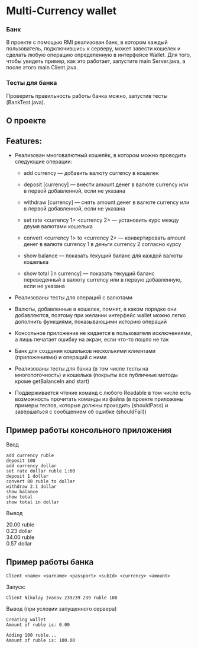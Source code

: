 # Multi-Currency wallet

### Банк

В проекте c помощью RMI реализован банк, в котором каждый пользователь, подключившись к серверу, может завести кошелек и сделать любую операцию определенную в интерфейсе Wallet. Для того, чтобы увидеть пример, как это работает, запустите main Server.java, а после этого main Client.java. 

### Тесты для банка

Проверить правильность работы банка можно, запустив тесты (BankTest.java).

## О проекте

## Features:

- Реализован многовалютный кошелёк, в котором можно проводить следующие операции:  
    
  * add currency <currency> — добавить валюту currency в кошелек  
    
  * deposit <amount> [currency] — внести amount денег в валюте currency или в первой добавленной, если не указана
    
  * withdraw <amount> [currency] — снять amount денег в валюте currency или в первой добавленной, если не указана
    
  * set rate <currency 1> <currency 2> — установить курс между двумя валютами кошелька
    
  * convert <amount> <currency 1> to <currency 2> — конвертировать amount денег в валюте currency 1 в деньги currency 2 согласно курсу
    
  * show balance — показать текущий баланс для каждой валюты кошелька
    
  * show total [in currency] — показать текущий баланс переведенный в валюту currency или в первую добавленную, если не указана

    
- Реализованы тесты для операций с валютами
- Валюты, добавленные в кошелек, помнят, в каком порядке они добавляются, поэтому при желании интерфейс wallet можно легко дополнить функциями, показывающими историю операций
- Консольное приложение не кидается в пользователя исключениями, а лишь печатает ошибку на экран, если что-то пошло не так
- Банк для создания кошельков несколькими клиентами (приложениями) и операций с ними
- Реализованы тесты для банка (в том числе тесты на многопоточность) и кошелька (покрыты все публичные методы кроме getBalanceIn and start)
- Поддерживается чтение команд с любого Readable в том числе есть возможность прочитать команды из файла (в проекте приложены примеры тестов, которые должны проходить (shouldPass) и завершаться с сообщением об ошибке (shouldFail))

## Пример работы консольного приложения

Ввод

```
add currency ruble
deposit 100
add currency dollar
set rate dollar ruble 1:60
deposit 1 dollar
convert 80 ruble to dollar
withdraw 2.1 dollar
show balance
show total
show total in dollar
```

Вывод

20.00 ruble  
0.23 dollar  
34.00 ruble  
0.57 dollar

## Пример работы банка

```
Client <name> <surname> <passport> <subId> <currency> <amount>
```

Запуск:

```
Client Nikolay Ivanov 239239 239 ruble 100
```

Вывод (при условии запущенного сервера)

```
Creating wallet
Amount of ruble is: 0.00

Adding 100 ruble...
Amount of ruble is: 100.00
```

